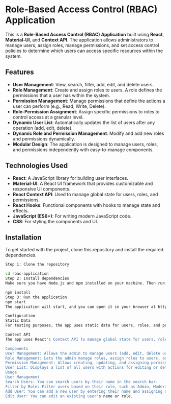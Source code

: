 # Role-Based Access Control (RBAC) Application

This is a **Role-Based Access Control (RBAC) Application** built using **React**, **Material-UI**, and **Context API**. The application allows administrators to manage users, assign roles, manage permissions, and set access control policies to determine which users can access specific resources within the system.

## Features

- **User Management**: View, search, filter, add, edit, and delete users.
- **Role Management**: Create and assign roles to users. A role defines the permissions that a user has within the system.
- **Permission Management**: Manage permissions that define the actions a user can perform (e.g., Read, Write, Delete).
- **Role-Permission Assignment**: Assign specific permissions to roles to control access at a granular level.
- **Dynamic User List**: Automatically updates the list of users after any operation (add, edit, delete).
- **Dynamic Role and Permission Management**: Modify and add new roles and permissions dynamically.
- **Modular Design**: The application is designed to manage users, roles, and permissions independently with easy-to-manage components.

## Technologies Used

- **React**: A JavaScript library for building user interfaces.
- **Material-UI**: A React UI framework that provides customizable and responsive UI components.
- **React Context API**: Used to manage global state for users, roles, and permissions.
- **React Hooks**: Functional components with hooks to manage state and effects.
- **JavaScript (ES6+)**: For writing modern JavaScript code.
- **CSS**: For styling the components and UI.

## Installation

To get started with the project, clone this repository and install the required dependencies.

```bash
Step 1: Clone the repository

cd rbac-application
Step 2: Install dependencies
Make sure you have Node.js and npm installed on your machine. Then run:

npm install
Step 3: Run the application
npm start
The application will start, and you can open it in your browser at http://localhost:3000.

Configuration
Static Data
For testing purposes, the app uses static data for users, roles, and permissions. You can modify or add new roles, users, and permissions directly in the mockData.js file.

Context API
The app uses React's Context API to manage global state for users, roles, and permissions. You can find the context in the RoleContext.js file, where the state is initialized and shared across the components.

Components
User Management: Allows the admin to manage users (add, edit, delete users).
Role Management: Lets the admin manage roles, assign roles to users, and view roles.
Permission Management: Allows creating, updating, and assigning permissions to roles.
User List: Displays a list of all users with actions for editing or deleting them.
Usage
User Management
Search Users: You can search users by their name in the search bar.
Filter by Role: Filter users based on their role, such as Admin, Moderator, User.
Add User: You can add a new user by entering their name and assigning a role.
Edit User: You can edit an existing user's name or role.
